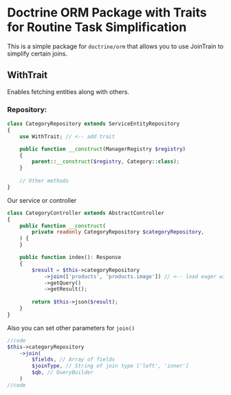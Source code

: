 # Doctrine ORM Package with Traits for Routine Task Simplification

This is a simple package for `doctrine/orm` that allows you to use JoinTrain to simplify certain joins.

## WithTrait

Enables fetching entities along with others.

### Repository:

```php
class CategoryRepository extends ServiceEntityRepository
{
    use WithTrait; // <-- add trait

    public function __construct(ManagerRegistry $registry)
    {
        parent::__construct($registry, Category::class);
    }
    
    // Other methods
}
```

Our service or controller
```php
class CategoryController extends AbstractController
{
    public function __construct(
        private readonly CategoryRepository $categoryRepository,
    ) {
    }

    public function index(): Response
    {
        $result = $this->categoryRepository
            ->join(['products', 'products.image']) // <-- load eager with products and products images
            ->getQuery()
            ->getResult();
        
        return $this->json($result);
    }
}
```

Also you can set other parameters for `join()`
```php
//code
$this->categoryRepository
    ->join(
        $fields, // Array of fields
        $joinType, // String of join type ['left', 'inner'] 
        $qb, // QueryBuilder
    )
//code
```
